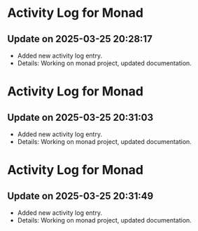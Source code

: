# Activity Log for Monad

## Update on 2025-03-25 20:28:17
- Added new activity log entry.
- Details: Working on monad project, updated documentation.

# Activity Log for Monad

## Update on 2025-03-25 20:31:03
- Added new activity log entry.
- Details: Working on monad project, updated documentation.

# Activity Log for Monad

## Update on 2025-03-25 20:31:49
- Added new activity log entry.
- Details: Working on monad project, updated documentation.

